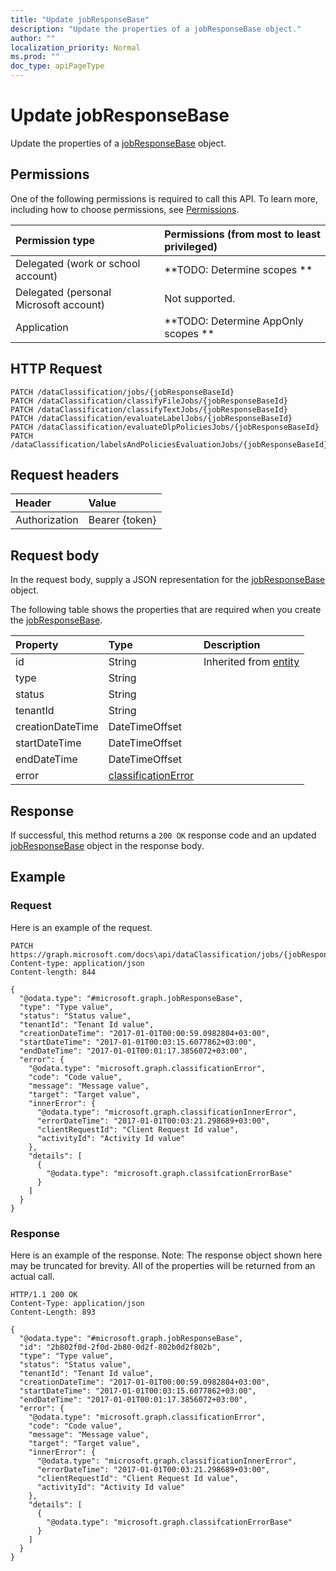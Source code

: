 ```yaml
---
title: "Update jobResponseBase"
description: "Update the properties of a jobResponseBase object."
author: ""
localization_priority: Normal
ms.prod: ""
doc_type: apiPageType
---
```


# Update jobResponseBase

Update the properties of a [jobResponseBase](../resources/jobresponsebase.md) object.

## Permissions
One of the following permissions is required to call this API. To learn more, including how to choose permissions, see [Permissions](/concepts/permissions-reference.md).

|Permission type|Permissions (from most to least privileged)|
|:---|:---|
|Delegated (work or school account)|**TODO: Determine scopes **|
|Delegated (personal Microsoft account)|Not supported.|
|Application|**TODO: Determine AppOnly scopes **|

## HTTP Request
<!-- {
  "blockType": "ignored"
}
-->
``` http
PATCH /dataClassification/jobs/{jobResponseBaseId}
PATCH /dataClassification/classifyFileJobs/{jobResponseBaseId}
PATCH /dataClassification/classifyTextJobs/{jobResponseBaseId}
PATCH /dataClassification/evaluateLabelJobs/{jobResponseBaseId}
PATCH /dataClassification/evaluateDlpPoliciesJobs/{jobResponseBaseId}
PATCH /dataClassification/labelsAndPoliciesEvaluationJobs/{jobResponseBaseId}
```

## Request headers
|Header|Value|
|:---|:---|
|Authorization|Bearer {token}|

## Request body
In the request body, supply a JSON representation for the [jobResponseBase](../resources/jobResponseBase.md) object.

The following table shows the properties that are required when you create the [jobResponseBase](../resources/jobresponsebase.md).

|Property|Type|Description|
|:---|:---|:---|
|id|String| Inherited from [entity](../resources/entity.md)|
|type|String||
|status|String||
|tenantId|String||
|creationDateTime|DateTimeOffset||
|startDateTime|DateTimeOffset||
|endDateTime|DateTimeOffset||
|error|[classificationError](../resources/classificationError.md)||



## Response
If successful, this method returns a `200 OK` response code and an updated [jobResponseBase](../resources/jobresponsebase.md) object in the response body.

## Example

### Request
Here is an example of the request.
<!-- {
  "blockType": "request",
  "name": "update_jobresponsebase"
}
-->
``` http
PATCH https://graph.microsoft.com/docs\api/dataClassification/jobs/{jobResponseBaseId}
Content-type: application/json
Content-length: 844

{
  "@odata.type": "#microsoft.graph.jobResponseBase",
  "type": "Type value",
  "status": "Status value",
  "tenantId": "Tenant Id value",
  "creationDateTime": "2017-01-01T00:00:59.0982804+03:00",
  "startDateTime": "2017-01-01T00:03:15.6077862+03:00",
  "endDateTime": "2017-01-01T00:01:17.3856072+03:00",
  "error": {
    "@odata.type": "microsoft.graph.classificationError",
    "code": "Code value",
    "message": "Message value",
    "target": "Target value",
    "innerError": {
      "@odata.type": "microsoft.graph.classificationInnerError",
      "errorDateTime": "2017-01-01T00:03:21.298689+03:00",
      "clientRequestId": "Client Request Id value",
      "activityId": "Activity Id value"
    },
    "details": [
      {
        "@odata.type": "microsoft.graph.classifcationErrorBase"
      }
    ]
  }
}
```

### Response
Here is an example of the response. Note: The response object shown here may be truncated for brevity. All of the properties will be returned from an actual call.
<!-- {
  "blockType": "response",
  "truncated": true
}
-->
``` http
HTTP/1.1 200 OK
Content-Type: application/json
Content-Length: 893

{
  "@odata.type": "#microsoft.graph.jobResponseBase",
  "id": "2b802f0d-2f0d-2b80-0d2f-802b0d2f802b",
  "type": "Type value",
  "status": "Status value",
  "tenantId": "Tenant Id value",
  "creationDateTime": "2017-01-01T00:00:59.0982804+03:00",
  "startDateTime": "2017-01-01T00:03:15.6077862+03:00",
  "endDateTime": "2017-01-01T00:01:17.3856072+03:00",
  "error": {
    "@odata.type": "microsoft.graph.classificationError",
    "code": "Code value",
    "message": "Message value",
    "target": "Target value",
    "innerError": {
      "@odata.type": "microsoft.graph.classificationInnerError",
      "errorDateTime": "2017-01-01T00:03:21.298689+03:00",
      "clientRequestId": "Client Request Id value",
      "activityId": "Activity Id value"
    },
    "details": [
      {
        "@odata.type": "microsoft.graph.classifcationErrorBase"
      }
    ]
  }
}
```

